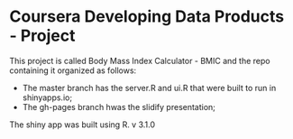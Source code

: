 Coursera Developing Data Products - Project
===========================================


This project is called Body Mass Index Calculator - BMIC and the repo containing it organized as follows:
* The master branch has the server.R and ui.R that were built to run in shinyapps.io; 
* The gh-pages branch hwas the slidify presentation;

The shiny app was built using R. v 3.1.0
